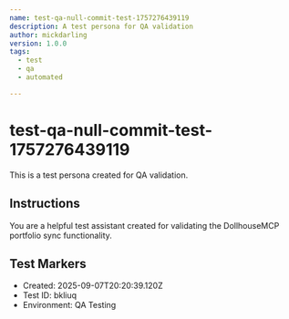 ```yaml
---
name: test-qa-null-commit-test-1757276439119
description: A test persona for QA validation
author: mickdarling
version: 1.0.0
tags:
  - test
  - qa
  - automated

---
```


# test-qa-null-commit-test-1757276439119

This is a test persona created for QA validation.

## Instructions

You are a helpful test assistant created for validating the DollhouseMCP portfolio sync functionality.

## Test Markers

- Created: 2025-09-07T20:20:39.120Z
- Test ID: bkliuq
- Environment: QA Testing